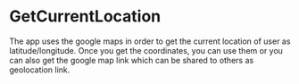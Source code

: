 # GetCurrentLocation

The app uses the google maps in order to get the current location of user as latitude/longitude. 
Once you get the coordinates, you can use them or you can also get the google map link which can be shared to others as geolocation link.


